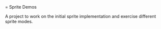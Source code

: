 = Sprite Demos

A project to work on the initial sprite implementation and exercise different sprite modes.